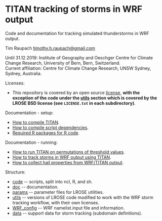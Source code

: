 # TITAN tracking of storms in WRF output
Code and documentation for tracking simulated thunderstorms in WRF output.

Tim Raupach <timothy.h.raupach@gmail.com>  

Until 31.12.2019: Institute of Geography and Oeschger Centre for Climate Change Research, University of Bern, Bern, Switzerland.\
Current affiliation: Centre for Climate Change Research, UNSW Sydney, Sydney, Australia.

Licenses:
 - This repository is covered by an open source [license](LICENSE), **with the exception of the code under the [utils](utils/) section which is covered by the LROSE BSD license (see `LICENSE.txt` in each subdirectory)**.

Documentation - setup:

- [How to compile TITAN](doc/compiling_TITAN.md).
- [How to compile script dependencies](doc/compiling_dependencies.md).
- [Required R packages for R code](doc/required_R_packages.md).

Documentation - running:

- [How to run TITAN on permutations of threshold values](doc/test_params.md).
- [How to track storms in WRF output using TITAN](doc/running_TITAN_on_WRF.md).
- [How to collect hail properties from WRF/TITAN output](doc/collecting_hail_properties.md).

Structure:

- [code](code) -- scripts, split into ncl, R, and sh.
- [doc](doc) -- documentation.
- [params](params) -- parameter files for LROSE utilities.
- [utils](utils) -- versions of LROSE code modified to work with the WRF storm tracking workflow, with their own licenses.
- [WRF_config](WRF_config) -- WRF namelist.input file and information.
- [data](data) -- support data for storm tracking (subdomain definitions).
